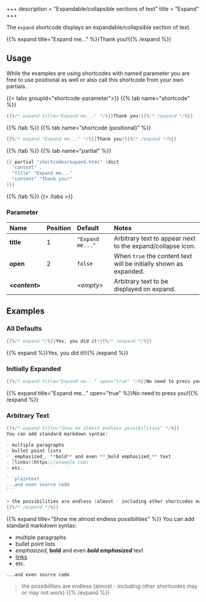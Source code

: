 +++
description = "Expandable/collapsible sections of text"
title = "Expand"
+++

The `expand` shortcode displays an expandable/collapsible section of text.

{{% expand title="Expand me..." %}}Thank you!{{% /expand %}}

## Usage

While the examples are using shortcodes with named parameter you are free to use positional as well or also call this shortcode from your own partials.

{{< tabs groupId="shortcode-parameter">}}
{{% tab name="shortcode" %}}

````go
{{%/* expand title="Expand me..." */%}}Thank you!{{%/* /expand */%}}
````

{{% /tab %}}
{{% tab name="shortcode (positional)" %}}

````go
{{%/* expand "Expand me..." */%}}Thank you!{{%/* /expand */%}}
````

{{% /tab %}}
{{% tab name="partial" %}}

````go
{{ partial "shortcodes/expand.html" (dict
  "context" .
  "title" "Expand me..."
  "content" "Thank you!"
)}}
````

{{% /tab %}}
{{< /tabs >}}

### Parameter

| Name                  | Position | Default          | Notes       |
|:----------------------|:---------|:-----------------|:------------|
| **title**             | 1        | `"Expand me..."` | Arbitrary text to appear next to the expand/collapse icon. |
| **open**              | 2        | `false`          | When `true` the content text will be initially shown as expanded. |
| _**&lt;content&gt;**_ |          | _&lt;empty&gt;_  | Arbitrary text to be displayed on expand. |

## Examples

### All Defaults

````go
{{%/* expand */%}}Yes, you did it!{{%/* /expand */%}}
````

{{% expand %}}Yes, you did it!{{% /expand %}}

### Initially Expanded

````go
{{%/* expand title="Expand me..." open="true" */%}}No need to press you!{{%/* /expand */%}}
````

{{% expand title="Expand me..." open="true" %}}No need to press you!{{% /expand %}}

### Arbitrary Text

````go
{{%/* expand title="Show me almost endless possibilities" */%}}
You can add standard markdown syntax:

- multiple paragraphs
- bullet point lists
- _emphasized_, **bold** and even **_bold emphasized_** text
- [links](https://example.com)
- etc.

```plaintext
...and even source code
```

> the possibilities are endless (almost - including other shortcodes may or may not work)
{{%/* /expand */%}}
````

{{% expand title="Show me almost endless possibilities" %}}
You can add standard markdown syntax:

- multiple paragraphs
- bullet point lists
- _emphasized_, **bold** and even **_bold emphasized_** text
- [links](https://example.com)
- etc.

```plaintext
...and even source code
```

> the possibilities are endless (almost - including other shortcodes may or may not work)
{{% /expand %}}
